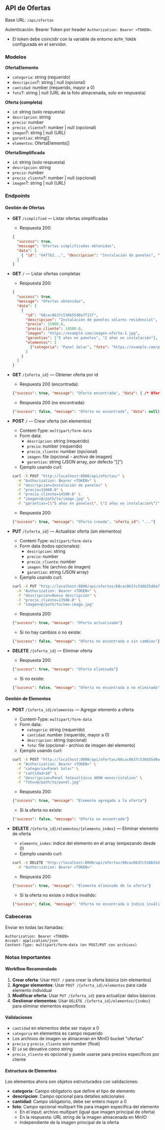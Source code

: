 ## API de Ofertas

Base URL: `/api/ofertas`

Autenticación: Bearer Token por header `Authorization: Bearer <TOKEN>`.
- El token debe coincidir con la variable de entorno `AUTH_TOKEN` configurada en el servidor.

### Modelos

**OfertaElemento**
- `categoria`: string (requerido)
- `descripcion`?: string | null (opcional)
- `cantidad`: number (requerido, mayor a 0)
- `foto`?: string | null (URL de la foto almacenada, solo en respuesta)

**Oferta (completa)**
- `id`: string (solo respuesta)
- `descripcion`: string
- `precio`: number
- `precio_cliente`?: number | null (opcional)
- `imagen`?: string | null (URL)
- `garantias`: string[]
- `elementos`: OfertaElemento[]

**OfertaSimplificada**
- `id`: string (solo respuesta)
- `descripcion`: string
- `precio`: number
- `precio_cliente`?: number | null (opcional)
- `imagen`?: string | null (URL)

### Endpoints

#### Gestión de Ofertas

- **GET** `/simplified` — Listar ofertas simplificadas
  - Respuesta 200:
  ```json
  {
    "success": true,
    "message": "Ofertas simplificadas obtenidas",
    "data": [
      { "id": "64f7b2...", "descripcion": "Instalación de paneles", "precio": 15000.0, "precio_cliente": 14500.0, "imagen": "https://.../imagen.jpg" }
    ]
  }
  ```

- **GET** `/` — Listar ofertas completas
  - Respuesta 200:
  ```json
  {
    "success": true,
    "message": "Ofertas obtenidas",
    "data": [
      {
        "id": "68cac8637c536b55d0a7f12f",
        "descripcion": "Instalación de paneles solares residencial",
        "precio": 15000.0,
        "precio_cliente": 14500.0,
        "imagen": "https://example.com/imagen-oferta-1.jpg",
        "garantias": ["5 años en paneles", "2 años en instalación"],
        "elementos": [
          {"categoria": "Panel Solar", "foto": "https://example.com/panel.jpg", "descripcion": "Panel 400W", "cantidad": 10}
        ]
      }
    ]
  }
  ```

- **GET** `/{oferta_id}` — Obtener oferta por id
  - Respuesta 200 (encontrada):
  ```json
  {"success": true, "message": "Oferta encontrada", "data": { /* Oferta */ }}
  ```
  - Respuesta 200 (no encontrada):
  ```json
  {"success": false, "message": "Oferta no encontrada", "data": null}
  ```

- **POST** `/` — Crear oferta (sin elementos)
  - Content-Type: `multipart/form-data`
  - Form data:
    - `descripcion`: string (requerido)
    - `precio`: number (requerido)
    - `precio_cliente`: number (opcional)
    - `imagen`: file (opcional - archivo de imagen)
    - `garantias`: string (JSON array, por defecto "[]")
  - Ejemplo usando curl:
  ```bash
  curl -X POST "http://localhost:8000/api/ofertas/" \
    -H "Authorization: Bearer <TOKEN>" \
    -F "descripcion=Instalación de paneles" \
    -F "precio=15000.0" \
    -F "precio_cliente=14500.0" \
    -F "imagen=@/path/to/image.jpg" \
    -F "garantias=[\"5 años en paneles\", \"2 años en instalación\"]"
  ```
  - Respuesta 200:
  ```json
  {"success": true, "message": "Oferta creada", "oferta_id": "..."}
  ```

- **PUT** `/{oferta_id}` — Actualizar oferta (sin elementos)
  - Content-Type: `multipart/form-data`
  - Form data (todos opcionales):
    - `descripcion`: string
    - `precio`: number
    - `precio_cliente`: number
    - `imagen`: file (archivo de imagen)
    - `garantias`: string (JSON array)
  - Ejemplo usando curl:
  ```bash
  curl -X PUT "http://localhost:8000/api/ofertas/68cac8637c536b55d0a7f12f" \
    -H "Authorization: Bearer <TOKEN>" \
    -F "descripcion=Nueva descripción" \
    -F "precio_cliente=13500.0" \
    -F "imagen=@/path/to/new-image.jpg"
  ```
  - Respuesta 200:
  ```json
  {"success": true, "message": "Oferta actualizada"}
  ```
  - Si no hay cambios o no existe:
  ```json
  {"success": false, "message": "Oferta no encontrada o sin cambios"}
  ```

- **DELETE** `/{oferta_id}` — Eliminar oferta
  - Respuesta 200:
  ```json
  {"success": true, "message": "Oferta eliminada"}
  ```
  - Si no existe:
  ```json
  {"success": false, "message": "Oferta no encontrada o no eliminada"}
  ```

#### Gestión de Elementos

- **POST** `/{oferta_id}/elementos` — Agregar elemento a oferta
  - Content-Type: `multipart/form-data`
  - Form data:
    - `categoria`: string (requerido)
    - `cantidad`: number (requerido, mayor a 0)
    - `descripcion`: string (opcional)
    - `foto`: file (opcional - archivo de imagen del elemento)
  - Ejemplo usando curl:
  ```bash
  curl -X POST "http://localhost:8000/api/ofertas/68cac8637c536b55d0a7f12f/elementos" \
    -H "Authorization: Bearer <TOKEN>" \
    -F "categoria=Panel Solar" \
    -F "cantidad=10" \
    -F "descripcion=Panel fotovoltaico 400W monocristalino" \
    -F "foto=@/path/to/panel.jpg"
  ```
  - Respuesta 200:
  ```json
  {"success": true, "message": "Elemento agregado a la oferta"}
  ```
  - Si la oferta no existe:
  ```json
  {"success": false, "message": "Oferta no encontrada"}
  ```

- **DELETE** `/{oferta_id}/elementos/{elemento_index}` — Eliminar elemento de oferta
  - `elemento_index`: índice del elemento en el array (empezando desde 0)
  - Ejemplo usando curl:
  ```bash
  curl -X DELETE "http://localhost:8000/api/ofertas/68cac8637c536b55d0a7f12f/elementos/0" \
    -H "Authorization: Bearer <TOKEN>"
  ```
  - Respuesta 200:
  ```json
  {"success": true, "message": "Elemento eliminado de la oferta"}
  ```
  - Si la oferta no existe o índice inválido:
  ```json
  {"success": false, "message": "Oferta no encontrada o índice inválido"}
  ```

### Cabeceras

Enviar en todas las llamadas:
```
Authorization: Bearer <TOKEN>
Accept: application/json
Content-Type: multipart/form-data (en POST/PUT con archivos)
```

### Notas Importantes

#### Workflow Recomendado
1. **Crear oferta**: Usar `POST /` para crear la oferta básica (sin elementos)
2. **Agregar elementos**: Usar `POST /{oferta_id}/elementos` para cada elemento individual
3. **Modificar oferta**: Usar `PUT /{oferta_id}` para actualizar datos básicos
4. **Gestionar elementos**: Usar `DELETE /{oferta_id}/elementos/{index}` para eliminar elementos específicos

#### Validaciones
- `cantidad` en elementos debe ser mayor a 0
- `categoria` en elementos es campo requerido
- Los archivos de imagen se almacenan en MinIO bucket "ofertas"
- `precio` y `precio_cliente` son number (float)
- El `id` se devuelve como string
- `precio_cliente` es opcional y puede usarse para precios específicos por cliente

#### Estructura de Elementos
Los elementos ahora son objetos estructurados con validaciones:
- **categoria**: Campo obligatorio que define el tipo de elemento
- **descripcion**: Campo opcional para detalles adicionales
- **cantidad**: Campo obligatorio, debe ser entero mayor a 0
- **foto**: Campo opcional multipart file para imagen específica del elemento
  - En el input: archivo multipart (igual que imagen principal de oferta)
  - En la respuesta: URL string de la imagen almacenada en MinIO
  - Independiente de la imagen principal de la oferta